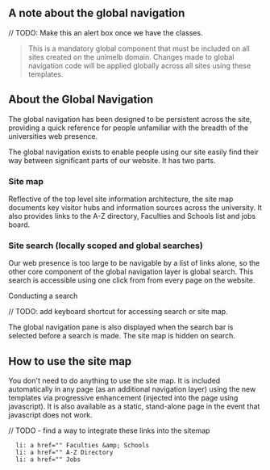 ## A note about the global navigation

// TODO: Make this an alert box once we have the classes.

> This is a mandatory global component that must be included on all sites created on the unimelb domain. Changes made to global navigation code will be applied globally across all sites using these templates. 

## About the Global Navigation

The global navigation has been designed to be persistent across the site, providing a quick reference for people unfamiliar with the breadth of the universities web presence. 

The global navigation exists to enable people using our site easily find their way between significant parts of our website. It has two parts.

### Site map

Reflective of the top level site information architecture, the site map documents key visitor hubs and information sources across the university. It also provides links to the A-Z directory, Faculties and Schools list and jobs board. 

### Site search (locally scoped and global searches)

Our web presence is too large to be navigable by a list of links alone, so the other core component of the global navigation layer is global search. This search is accessible using one click from from every page on the website.

Conducting a search 

// TODO: add keyboard shortcut for accessing search or site map. 

The global navigation pane is also displayed when the search bar is selected before a search is made. The site map is hidden on search. 



## How to use the site map

You don't need to do anything to use the site map. It is included automatically in any page (as an additional navigation layer) using the new templates via progressive enhancement (injected into the page using javascript). It is also available as a static, stand-alone page in the event that javascript does not work. 

// TODO - find a way to integrate these links into the sitemap

      li: a href="" Faculties &amp; Schools
      li: a href="" A-Z Directory
      li: a href="" Jobs